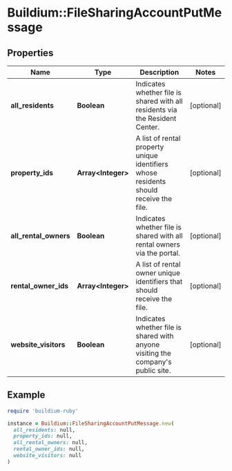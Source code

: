 # Buildium::FileSharingAccountPutMessage

## Properties

| Name | Type | Description | Notes |
| ---- | ---- | ----------- | ----- |
| **all_residents** | **Boolean** | Indicates whether file is shared with all residents via the Resident Center. | [optional] |
| **property_ids** | **Array&lt;Integer&gt;** | A list of rental property unique identifiers whose residents should receive the file. | [optional] |
| **all_rental_owners** | **Boolean** | Indicates whether file is shared with all rental owners via the portal. | [optional] |
| **rental_owner_ids** | **Array&lt;Integer&gt;** | A list of rental owner unique identifiers that should receive the file. | [optional] |
| **website_visitors** | **Boolean** | Indicates whether file is shared with anyone visiting the company&#39;s public site. | [optional] |

## Example

```ruby
require 'buildium-ruby'

instance = Buildium::FileSharingAccountPutMessage.new(
  all_residents: null,
  property_ids: null,
  all_rental_owners: null,
  rental_owner_ids: null,
  website_visitors: null
)
```

